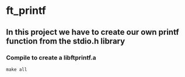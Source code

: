 # ft_printf
## In this project we have to create our own printf function from the stdio.h library

### Compile to create a libftprintf.a

    make all
